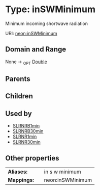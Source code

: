 
# Type: inSWMinimum


Minimum incoming shortwave radiation

URI: [neon:inSWMinimum](https://data.neonscience.org/inSWMinimum)


## Domain and Range

None ->  <sub>OPT</sub> [Double](types/Double.md)

## Parents


## Children


## Used by

 * [SLRNRB1min](SLRNRB1min.md)
 * [SLRNRB30min](SLRNRB30min.md)
 * [SLRNR1min](SLRNR1min.md)
 * [SLRNR30min](SLRNR30min.md)

## Other properties

|  |  |  |
| --- | --- | --- |
| **Aliases:** | | in s w minimum |
| **Mappings:** | | neon:inSWMinimum |

